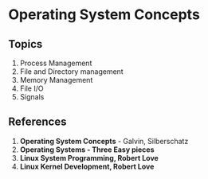 Operating System Concepts
=========================


## Topics
1. Process Management
2. File and Directory management
3. Memory Management 
4. File I/O
5. Signals

## References

1. **Operating System Concepts** - Galvin, Silberschatz
2. **Operating Systems - Three Easy pieces**
3. **Linux System Programming, Robert Love**
4. **Linux Kernel Development, Robert Love** 
